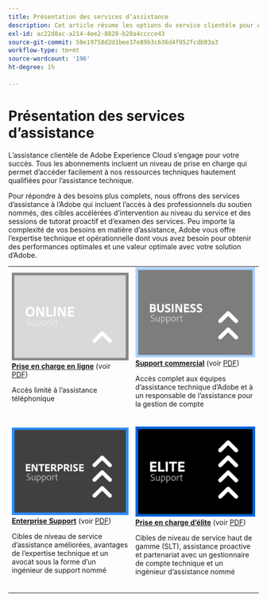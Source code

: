 ```yaml
---
title: Présentation des services d’assistance
description: Cet article résume les options du service clientèle pour Adobe Experience Cloud. Ces options comprennent Online, Business, Enterprise et Elite.
exl-id: ac22d8ac-a214-4ee2-8828-b28a4cccce43
source-git-commit: 50e19758d2d1bee37e89b3c636d4f052fcdb03a3
workflow-type: tm+mt
source-wordcount: '196'
ht-degree: 1%

---
```


# Présentation des services d’assistance

L’assistance clientèle de Adobe Experience Cloud s’engage pour votre succès. Tous les abonnements incluent un niveau de prise en charge qui permet d’accéder facilement à nos ressources techniques hautement qualifiées pour l’assistance technique.

Pour répondre à des besoins plus complets, nous offrons des services d’assistance à l’Adobe qui incluent l’accès à des professionnels du soutien nommés, des cibles accélérées d’intervention au niveau du service et des sessions de tutorat proactif et d’examen des services. Peu importe la complexité de vos besoins en matière d’assistance, Adobe vous offre l’expertise technique et opérationnelle dont vous avez besoin pour obtenir des performances optimales et une valeur optimale avec votre solution d’Adobe.

<table style="table-layout:fixed">
<tr>
  <td>
    <a href="online.md">
    <img alt="En ligne" src="assets/OnlineSupportThumbnail.png"/>
    </a>
    <div>
    <a href="online.md"><strong>Prise en charge en ligne</strong></a>  (voir  <a href="assets/OnlineSupportDatasheet.pdf" target="_blank">PDF</a>)
    </div>
    <p>Accès limité à l’assistance téléphonique</p>
    <br>
  </td>
  <td>
    <a href="business.md">
      <img alt="Entreprises" src="assets/BusinessSupportThumbnail.png">
    </a>
    <div>
    <a href="business.md"><strong>Support commercial</strong></a>  (voir  <a href="assets/BusinessSupportDatasheet.pdf" target="_blank">PDF</a>)
    </div>
    <p>Accès complet aux équipes d’assistance technique d’Adobe et à un responsable de l’assistance pour la gestion de compte</p>
    <br>
  </td>
</tr>
<tr>
  <td>
    <a href="enterprise.md">
    <img alt="Entreprise" src="assets/EnterpriseSupportThumbnail.png"/>
    </a>
    <div>
    <a href="enterprise.md"><strong>Enterprise Support</strong></a>  (voir  <a href="assets/EnterpriseSupportDatasheet.pdf" target="_blank">PDF</a>)
    </div>
    <p>Cibles de niveau de service d’assistance améliorées, avantages de l’expertise technique et un avocat sous la forme d’un ingénieur de support nommé</p>
    <br>
  </td>
  <td>
    <a href="elite.md">
      <img alt="Elite" src="assets/EliteSupportThumbnail.png">
    </a>
    <div>
    <a href="elite.md"><strong>Prise en charge d’élite</strong></a>  (voir  <a href="assets/EliteSupportDatasheet.pdf" target="_blank">PDF</a>)
    </div>
    <p>Cibles de niveau de service haut de gamme (SLT), assistance proactive et partenariat avec un gestionnaire de compte technique et un ingénieur d’assistance nommé</p>
    <br>
  </td>
</tr>
</table>
